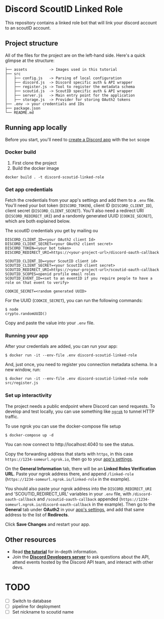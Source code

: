 # Discord ScoutID Linked Role

This repository contains a linked role bot that will link your discord account to an scoutID account.

## Project structure

All of the files for the project are on the left-hand side. Here's a quick glimpse at the structure:

```
├── assets          -> Images used in this tutorial
├── src
│   ├── config.js   -> Parsing of local configuration
│   ├── discord.js  -> Discord specific auth & API wrapper
│   ├── register.js -> Tool to register the metadata schema
│   ├── scoutid.js  -> ScoutID specific auth & API wrapper
│   ├── server.js   -> Main entry point for the application
│   ├── storage.js  -> Provider for storing OAuth2 tokens
├── .env -> your credentials and IDs
├── package.json
└── README.md
```

## Running app locally

Before you start, you'll need to [create a Discord app](https://discord.com/developers/applications) with the `bot` scope

### Docker build

1. First clone the project
2. Build the docker image

```
docker build . -t discord-scoutid-linked-role
```

### Get app credentials

Fetch the credentials from your app's settings and add them to a `.env` file. You'll need your bot token (`DISCORD_TOKEN`), client ID (`DISCORD_CLIENT_ID`), client secret (`DISCORD_CLIENT_SECRET`). You'll also need a redirect URI (`DISCORD_REDIRECT_URI`) and a randomly generated UUID (`COOKIE_SECRET`), which are both explained below.

The scoutID credentials you get by mailing ou

```
DISCORD_CLIENT_ID=<your OAuth2 client Id>
DISCORD_CLIENT_SECRET=<your OAuth2 client secret>
DISCORD_TOKEN=<your bot token>
DISCORD_REDIRECT_URI=https://<your-project-url>/discord-oauth-callback

SCOUTID_CLIENT_ID=<your ScoutID client id>
SCOUTID_CLIENT_SECRET=<your ScoutID client secret>
SCOUTID_REDIRECT_URI=https://<your-project-url>/scoutid-oauth-callback
SCOUTID_SCOPES=openid profile email roles
SCOUTID_EVENT_ID=<set to an eventID if you require people to have a role on that event to verify>

COOKIE_SECRET=<random generated UUID>
```

For the UUID (`COOKIE_SECRET`), you can run the following commands:

```
$ node
crypto.randomUUID()
```

Copy and paste the value into your `.env` file.

### Running your app

After your credentials are added, you can run your app:

```
$ docker run -it --env-file .env discord-scoutid-linked-role
```

And, just once, you need to register you connection metadata schema. In a new window, run:

```
$ docker run -it --env-file .env discord-scoutid-linked-role node src/register.js
```

### Set up interactivity

The project needs a public endpoint where Discord can send requests. To develop and test locally, you can use something like [`ngrok`](https://ngrok.com/) to tunnel HTTP traffic.

To use ngrok you can use the docker-compose file setup

```
$ docker-compose up -d
```

You can now connect to http://localhost:4040 to see the status.

Copy the forwarding address that starts with `https`, in this case `https://1234-someurl.ngrok.io`, then go to your [app's settings](https://discord.com/developers/applications).

On the **General Information** tab, there will be an **Linked Roles Verification URL**. Paste your ngrok address there, and append `/linked-role` (`https://1234-someurl.ngrok.io/linked-role` in the example).

You should also paste your ngrok address into the `DISCORD_REDIRECT_URI` and 'SCOUTID_REDIRECT_URL' variables in your `.env` file, with `/discord-oauth-callback` and `/scoutid-oauth-callback` appended (`https://1234-someurl.ngrok.io/discord-oauth-callback` in the example). Then go to the **General** tab under **OAuth2** in your [app's settings](https://discord.com/developers/applications), and add that same address to the list of **Redirects**.

Click **Save Changes** and restart your app.

## Other resources

- Read **[the tutorial](https://discord.com/developers/docs/tutorials/configuring-app-metadata-for-linked-roles)** for in-depth information.
- Join the **[Discord Developers server](https://discord.gg/discord-developers)** to ask questions about the API, attend events hosted by the Discord API team, and interact with other devs.

# TODO

- [ ] Switch to database
- [ ] pipeline for deployment
- [ ] Set nickname to scoutid name

